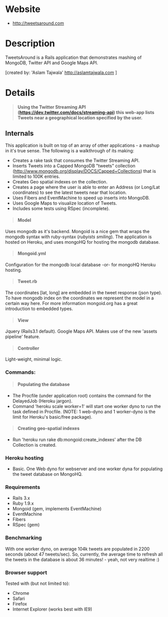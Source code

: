 # Website

* http://tweetsaround.com

# Description

TweetsAround is a Rails application that demonstrates mashing of MongoDB, Twitter API and Google Maps API.

[created by: 'Aslam Tajwala' http://aslamtajwala.com ]

# Details

> #### Using the Twitter Streaming API (https://dev.twitter.com/docs/streaming-api) this web-app lists Tweets near a geographical location specified by the user.

## Internals

This application is built on top of an array of other applications - a mashup in it's true sense. The following is a walkthrough of its making:

- Creates a rake task that consumes the Twitter Streaming API.
- Inserts Tweets into a Capped MongoDB "tweets" collection (http://www.mongodb.org/display/DOCS/Capped+Collections) that is limited to 100K entries. 
- Creates Geo spatial indexes on the collection.
- Creates a page where the user is able to enter an Address (or Long/Lat coordinates) to see the latest tweets near that location. 
- Uses Fibers and EventMachine to speed up inserts into MongoDB.
- Uses Google Maps to visualize location of Tweets.
- Includes some tests using RSpec (incomplete).

> #### Model 
Uses mongodb as it's backend. Mongoid is a nice gem that wraps the mongodb syntax with ruby-syntax (*rubyists smiling*). 
The application is hosted on Heroku, and uses mongoHQ for hosting the mongodb database.

> #### Mongoid.yml 
Configuration for the mongodb local database -or- for mongoHQ Heroku hosting.

> #### Tweet.rb 
The coordinates [lat, long] are embedded in the tweet response (json type). To have mongodb index on the coordinates we represent the model in a certain way here. For more information mongoid.org has a great introduction to embedded types.

> #### View 
Jquery (Rails3.1 default). Google Maps API. Makes use of the new 'assets pipeline' feature.

> #### Controller
Light-weight, minimal logic.


### Commands:

> #### Populating the database
- The Procfile (under application root) contains the command for the DelayedJob (Heroku jargon).
- Command 'heroku scale worker=1' will start one worker dyno to run the task defined in Procfile.
  (NOTE: 1 web-dyno and 1 worker-dyno is the limit for Heroku's basic/free package).

> #### Creating geo-spatial indexes
- Run 'heroku run rake db:mongoid:create_indexes' after the DB Collection is created.


### Heroku hosting
- Basic. One Web dyno for webserver and one worker dyna for populating the tweet database on MongoHQ.

### Requirements
- Rails 3.x
- Ruby 1.9.x
- Mongoid (gem, implements EventMachine)
- EventMachine
- Fibers
- RSpec (gem)

### Benchmarking
With one worker dyno, on average 104k tweets are populated in 2200 seconds (about 47 tweets/sec).
So, currently, the average time to refresh all the tweets in the database is about 36 minutes! - yeah, not very realtime :)

### Browser support
Tested with (but not limited to):

- Chrome
- Safari
- Firefox
- Internet Explorer (works best with IE9)
